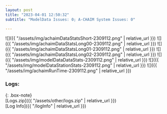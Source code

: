 ```yaml
---
layout: post
title: "2023-04-01 12:50:32"
subtitle: "ModelData Issues: 0; A-CHAIM System Issues: 0"

---
```


![]({{ "/assets/img/achaimDataStatsShort-2309112.png" | relative_url }})
![]({{ "/assets/img/achaimDataStatsLong00-2309112.png" | relative_url }})
![]({{ "/assets/img/achaimDataStatsLong01-2309112.png" | relative_url }})
![]({{ "/assets/img/achaimDataStatsLong02-2309112.png" | relative_url }})
![]({{ "/assets/img/modelDataDataStats-2309112.png" | relative_url }})
![]({{ "/assets/img/modelDataStationStats-2309112.png" | relative_url }})
![]({{ "/assets/img/achaimRunTime-2309112.png" | relative_url }})





### Logs:  
  
{: .box-note}  
[Logs.zip]({{ "/assets/other/logs.zip" | relative_url }})  
[Log Info]({{ "/logInfo" | relative_url }})  

